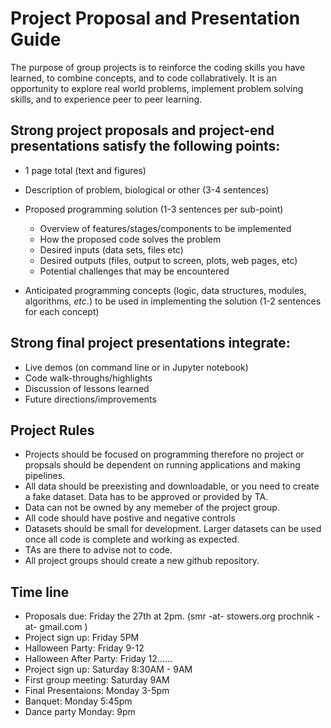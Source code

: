 Project Proposal and Presentation Guide
==============

The purpose of group projects is to reinforce the coding skills you have learned, to combine concepts, and to code collabratively. It is an opportunity to explore real world problems, implement problem solving skills, and to experience peer to peer learning.  

## Strong project proposals and project-end presentations satisfy the following points:

- 1 page total (text and figures)

- Description of problem, biological or other (3-4 sentences)

- Proposed programming solution (1-3 sentences per sub-point)
    - Overview of features/stages/components to be implemented
    - How the proposed code solves the problem
    - Desired inputs (data sets, files etc)
    - Desired outputs (files, output to screen, plots, web pages, etc)
    - Potential challenges that may be encountered

- Anticipated programming concepts (logic, data structures, modules, algorithms, *etc*.) to be used in implementing the solution (1-2 sentences for each concept)

## Strong final project presentations integrate:
- Live demos (on command line or in Jupyter notebook)
- Code walk-throughs/highlights
- Discussion of lessons learned
- Future directions/improvements


## Project Rules
- Projects should be focused on programming therefore no project or propsals should be dependent on running applications and making pipelines.
- All data should be preexisting and downloadable, or you need to create a fake dataset. Data has to be approved or provided by TA.
- Data can not be owned by any memeber of the project group.
- All code should have postive and negative controls
- Datasets should be small for development. Larger datasets can be used once all code is complete and working as expected.
- TAs are there to advise not to code.
- All project groups should create a new github repository.

## Time line
- Proposals due: Friday the 27th at 2pm. (smr -at- stowers.org prochnik -at- gmail.com  )
- Project sign up: Friday 5PM 
- Halloween Party: Friday 9-12
- Halloween After Party: Friday 12...... 
- Project sign up: Saturday 8:30AM - 9AM   
- First group meeting: Saturday 9AM
- Final Presentaions: Monday 3-5pm
- Banquet: Monday 5:45pm
- Dance party Monday: 9pm
